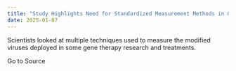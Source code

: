 ```yaml
---
title: "Study Highlights Need for Standardized Measurement Methods in Gene Therapy"
date: 2025-01-07
---
```


Scientists looked at multiple techniques used to measure the modified viruses deployed in some gene therapy research and treatments.

Go to Source
